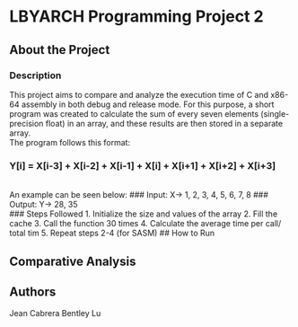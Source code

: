 # LBYARCH Programming Project 2
## About the Project
### Description
This project aims to compare and analyze the execution time of C and x86-64 assembly in both debug and release mode. For this purpose, a short program was created to calculate the sum of every seven elements (single-precision float) in an array, and these results are then stored in a separate array. <br>
The program follows this format: <br>
### Y[i] = X[i-3] + X[i-2] + X[i-1] + X[i] + X[i+1] + X[i+2] + X[i+3]
<br>
An example can be seen below:
### Input: X-> 1, 2, 3, 4, 5, 6, 7, 8
### Output: Y-> 28, 35
<br>
### Steps Followed
1. Initialize the size and values of the array
2. Fill the cache
3. Call the function 30 times
4. Calculate the average time per call/ total tim
5. Repeat steps 2-4 (for SASM)
## How to Run

## Comparative Analysis
## Authors
Jean Cabrera
Bentley Lu
